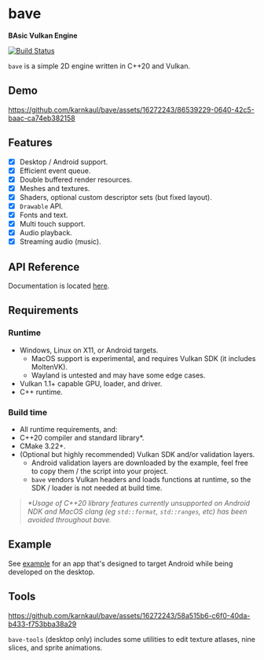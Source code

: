 # bave

**BAsic Vulkan Engine**

[![Build Status](https://github.com/karnkaul/bave/actions/workflows/ci.yml/badge.svg)](https://github.com/karnkaul/bave/actions/workflows/ci.yml)

`bave` is a simple 2D engine written in C++20 and Vulkan.

## Demo

https://github.com/karnkaul/bave/assets/16272243/86539229-0640-42c5-baac-ca74eb382158

## Features

- [x] Desktop / Android support.
- [x] Efficient event queue.
- [x] Double buffered render resources.
- [x] Meshes and textures.
- [x] Shaders, optional custom descriptor sets (but fixed layout).
- [x] `Drawable` API.
- [x] Fonts and text.
- [x] Multi touch support.
- [x] Audio playback.
- [x] Streaming audio (music).

## API Reference

Documentation is located [here](https://karnkaul.github.io/bave-docs/).

## Requirements

### Runtime

- Windows, Linux on X11, or Android targets.
  - MacOS support is experimental, and requires Vulkan SDK (it includes MoltenVK).
  - Wayland is untested and may have some edge cases.
- Vulkan 1.1+ capable GPU, loader, and driver.
- C++ runtime.

### Build time

- All runtime requirements, and:
- C++20 compiler and standard library*.
- CMake 3.22+.
- (Optional but highly recommended) Vulkan SDK and/or validation layers.
  - Android validation layers are downloaded by the example, feel free to copy them / the script into your project.
  - `bave` vendors Vulkan headers and loads functions at runtime, so the SDK / loader is not needed at build time.

> _*Usage of C++20 library features currently unsupported on Android NDK and MacOS clang (eg `std::format`, `std::ranges`, etc) has been avoided throughout bave._

## Example

See [example](example) for an app that's designed to target Android while being developed on the desktop. 

## Tools

https://github.com/karnkaul/bave/assets/16272243/58a515b6-c6f0-40da-b433-f753bba38a29

`bave-tools` (desktop only) includes some utilities to edit texture atlases, nine slices, and sprite animations.

